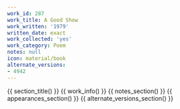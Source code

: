 ```yaml
---
work_id: 287
work_title: A Good Show
work_written: '1979'
written_date: exact
work_collected: 'yes'
work_category: Poem
notes: null
icon: material/book
alternate_versions:
- 4942
---
```


{{ section_title() }}
{{ work_info() }}
{{ notes_section() }}
{{ appearances_section() }}
{{ alternate_versions_section() }}